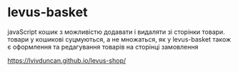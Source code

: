 # levus-basket
javaScript кошик з можливістю додавати і видаляти зі сторінки товари.
товари у кошикові суцмуються, а не множаться, як у levus-basket
також є оформлення та редагування товарів на сторінці замовлення

https://lvivduncan.github.io/levus-shop/